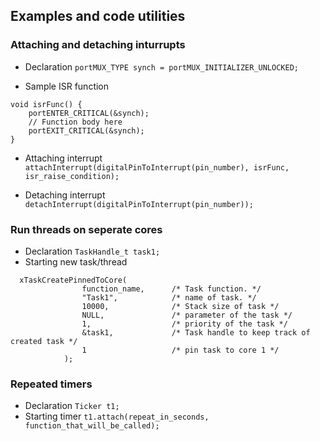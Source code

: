 ## Examples and code utilities

### Attaching and detaching inturrupts

- Declaration
  `portMUX_TYPE synch = portMUX_INITIALIZER_UNLOCKED;`

- Sample ISR function

```
void isrFunc() {
    portENTER_CRITICAL(&synch);
    // Function body here
    portEXIT_CRITICAL(&synch);
}
```

- Attaching interrupt
  `attachInterrupt(digitalPinToInterrupt(pin_number), isrFunc, isr_raise_condition);`

- Detaching interrupt
  `detachInterrupt(digitalPinToInterrupt(pin_number));`

### Run threads on seperate cores

- Declaration
  `TaskHandle_t task1;`
- Starting new task/thread

```
  xTaskCreatePinnedToCore(
                function_name,      /* Task function. */
                "Task1",            /* name of task. */
                10000,              /* Stack size of task */
                NULL,               /* parameter of the task */
                1,                  /* priority of the task */
                &task1,             /* Task handle to keep track of created task */
                1                   /* pin task to core 1 */
            );
```

### Repeated timers

- Declaration
  `Ticker t1;`
- Starting timer
  `t1.attach(repeat_in_seconds, function_that_will_be_called);`
